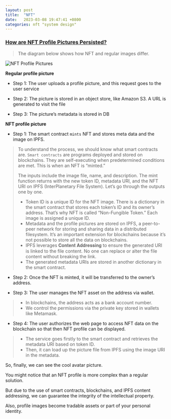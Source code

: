 ```yaml
---
layout: post
title:  "NFT"
date:   2023-03-08 19:47:41 +0800
categories: nft "system design"
---
```


### [How are NFT Profile Pictures Persisted?](https://twitter.com/alexxubyte/status/1556834131459264512)

> The diagram below shows how NFT and regular images differ.

![NFT Profile Pictures](https://pbs.twimg.com/media/FZr8YvFUUAEX119?format=jpg&name=4096x4096)

**Regular profile picture**

- Step 1: The user uploads a profile picture, and this request goes to the user service

- Step 2: The picture is stored in an object store, like Amazon S3. A URL is generated to visit the file

- Step 3: The picture’s metadata is stored in DB

**NFT profile picture**

- Step 1: The smart contract `mints` NFT and stores meta data and the image on IPFS.
> To understand the process, we should know what smart contracts are. 
> `Smart contracts` are programs deployed and stored on blockchains.
> They are self-executing when predetermined conditions are met. 
> This is when an NFT is “minted.”
>
> The inputs include the image file, name, and description. The mint function returns with the new token ID, metadata URI, and the NFT URI on IPFS (InterPlanetary File System). Let’s go through the outputs one by one.
> - Token ID is a unique ID for the NFT image. There is a dictionary in the smart contract that stores each token’s ID and its owner’s address. That’s why NFT is called “Non-Fungible Token.” Each image is assigned a unique ID.
> - Metadata and the profile pictures are stored on IPFS, a peer-to-peer network for storing and sharing data in a distributed filesystem. It’s an important extension for blockchains because it’s not possible to store all the data on blockchains.
> - IPFS leverages 𝐂𝐨𝐧𝐭𝐞𝐧𝐭 𝐀𝐝𝐝𝐫𝐞𝐬𝐬𝐢𝐧𝐠 to ensure the generated URI is linked to the file content. No one can replace or alter the file content without breaking the link.
> - The generated metadata URIs are stored in another dictionary in the smart contract.

- Step 2: Once the NFT is minted, it will be transferred to the owner’s address. 

- Step 3: The user manages the NFT asset on the address via wallet.
> - In blockchains, the address acts as a bank account number.
> - We control the permissions via the private key stored in wallets like Metamask.

- Step 4: The user authorizes the web page to access NFT data on the blockchain so that then NFT profile can be displayed.
> - The service goes firstly to the smart contract and retrieves the metadata URI based on token ID. 
> - Then, it can load up the picture file from IPFS using the image URI in the metadata.


So, finally, we can see the cool avatar picture.

You might notice that an NFT profile is more complex than a regular solution. 

But due to the use of smart contracts, blockchains, and IPFS content addressing, we can guarantee the integrity of the intellectual property.

Also, profile images become tradable assets or part of your personal identity.